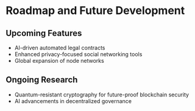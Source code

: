 
# Roadmap and Future Development

## Upcoming Features
- AI-driven automated legal contracts
- Enhanced privacy-focused social networking tools
- Global expansion of node networks

## Ongoing Research
- Quantum-resistant cryptography for future-proof blockchain security
- AI advancements in decentralized governance
    